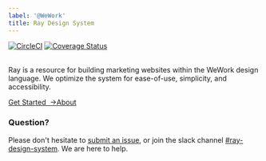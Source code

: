 ```yaml
---
label: '@WeWork'
title: Ray Design System
---
```


[![CircleCI](https://circleci.com/gh/wework/ray.svg?style=svg)](https://circleci.com/gh/wework/ray) [![Coverage Status](https://coveralls.io/repos/github/wework/ray/badge.svg?branch=master)](https://coveralls.io/github/wework/ray?branch=master)

<br/>
<page-intro>Ray is a resource for building marketing websites within the WeWork design language. We optimize the system for ease-of-use, simplicity, and accessibility.
</page-intro>

<a href="/getting-started" class="ray-button ray-button--primary ray-button--compact">Get Started &nbsp;→</a><a href="/about" class="ray-button ray-button--tertiary ray-button--compact">About</a>

### Question?

Please don't hesitate to [submit an issue](https://github.com/wework/ray/issues/new), or join the slack channel [#ray-design-system](https://wework.slack.com/messages/CFLL3QWQ5). We are here to help.
